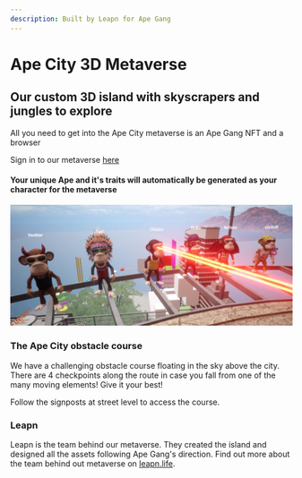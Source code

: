 ```yaml
---
description: Built by Leapn for Ape Gang
---
```


# Ape City 3D Metaverse

## Our custom 3D island with skyscrapers and jungles to explore

All you need to get into the Ape City metaverse is an Ape Gang NFT and a browser

Sign in to our metaverse [here](https://leapn.life/ape-gang/ape-city/)

#### Your unique Ape and it's traits will automatically be generated as your character for the metaverse

![Lazer eyes, fire breath and rainbow drool are animated](../.gitbook/assets/ChidzoApe.jpg)

### The Ape City obstacle course

We have a challenging obstacle course floating in the sky above the city. There are 4 checkpoints along the route in case you fall from one of the many moving elements! Give it your best!&#x20;

Follow the signposts at street level to access the course.

### Leapn

Leapn is the team behind our metaverse. They created the island and designed all the assets following Ape Gang's direction. Find out more about the team behind out metaverse on [leapn.life](https://leapn.life/).
